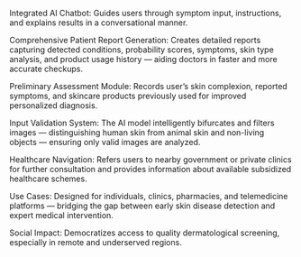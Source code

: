 Integrated AI Chatbot:
Guides users through symptom input, instructions, and explains results in a conversational manner.

Comprehensive Patient Report Generation:
Creates detailed reports capturing detected conditions, probability scores, symptoms, skin type analysis, and product usage history — aiding doctors in faster and more accurate checkups.

Preliminary Assessment Module:
Records user’s skin complexion, reported symptoms, and skincare products previously used for improved personalized diagnosis.

Input Validation System:
The AI model intelligently bifurcates and filters images — distinguishing human skin from animal skin and non-living objects — ensuring only valid images are analyzed.

Healthcare Navigation:
Refers users to nearby government or private clinics for further consultation and provides information about available subsidized healthcare schemes.

Use Cases:
Designed for individuals, clinics, pharmacies, and telemedicine platforms — bridging the gap between early skin disease detection and expert medical intervention.

Social Impact:
Democratizes access to quality dermatological screening, especially in remote and underserved regions.
